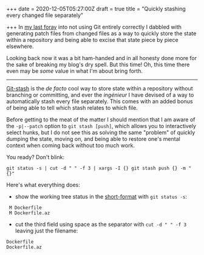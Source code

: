 +++
date = 2020-12-05T05:27:00Z
draft = true
title = "Quickly stashing every changed file separately"

+++
In [my last foray](https://usrme.xyz/posts/quickly-generating-patch-files-for-every-changed-file/) into not using Git entirely correctly I dabbled with generating patch files from changed files as a way to quickly store the state within a repository and being able to excise that state piece by piece elsewhere.

Looking back now it was a bit ham-handed and in all honesty done more for the sake of breaking my blog's dry spell. But this time! Oh, this time there even may be _some_ value in what I'm about bring forth.

***

[Git-stash](https://www.git-scm.com/docs/git-stash) is the _de facto_ cool way to store state within a repository without branching or committing, and ever the _ingénieur_ I have devised of a way to automatically stash every file separately. This comes with an added bonus of being able to tell which stash relates to which file.

Before getting to the meat of the matter I should mention that I am aware of the `-p|--patch` option to `git stash [push]`, which allows you to interactively select hunks, but I do not see this as solving the same "problem" of quickly dumping the state, moving on, and being able to restore one's mental context when coming back without too much work.

You ready? Don't blink:

`git status -s | cut -d " " -f 3 | xargs -I {} git stash push {} -m "{}"`

Here's what everything does:

* show the working tree status in the [short-format](https://git-scm.com/docs/git-status#_short_format) with `git status -s`:

```
 M Dockerfile
 M Dockerfile.az
```

* cut the third field using space as the separator with  `cut -d " " -f 3` leaving just the filename:

```
Dockerfile
Dockerfile.az
```